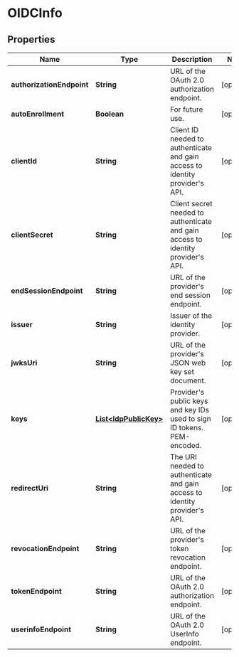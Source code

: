 
# OIDCInfo

## Properties
Name | Type | Description | Notes
------------ | ------------- | ------------- | -------------
**authorizationEndpoint** | **String** | URL of the OAuth 2.0 authorization endpoint. |  [optional]
**autoEnrollment** | **Boolean** | For future use. |  [optional]
**clientId** | **String** | Client ID needed to authenticate and gain access to identity provider&#39;s API. |  [optional]
**clientSecret** | **String** | Client secret needed to authenticate and gain access to identity provider&#39;s API. |  [optional]
**endSessionEndpoint** | **String** | URL of the provider&#39;s end session endpoint. |  [optional]
**issuer** | **String** | Issuer of the identity provider. |  [optional]
**jwksUri** | **String** | URL of the provider&#39;s JSON web key set document. |  [optional]
**keys** | [**List&lt;IdpPublicKey&gt;**](IdpPublicKey.md) | Provider&#39;s public keys and key IDs used to sign ID tokens. PEM-encoded. |  [optional]
**redirectUri** | **String** | The URI needed to authenticate and gain access to identity provider&#39;s API. |  [optional]
**revocationEndpoint** | **String** | URL of the provider&#39;s token revocation endpoint. |  [optional]
**tokenEndpoint** | **String** | URL of the OAuth 2.0 authorization endpoint. |  [optional]
**userinfoEndpoint** | **String** | URL of the OAuth 2.0 UserInfo endpoint. |  [optional]



